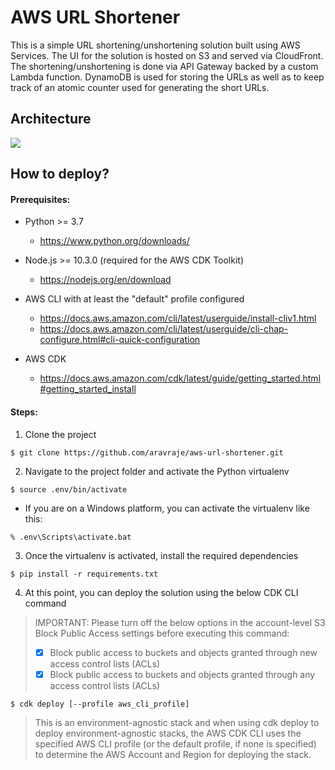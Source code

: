 
# AWS URL Shortener

This is a simple URL shortening/unshortening solution built using AWS Services. The UI for the solution is hosted on S3 and served via CloudFront. The shortening/unshortening is done via API Gateway backed by a custom Lambda function. DynamoDB is used for storing the URLs as well as to keep track of an atomic counter used for generating the short URLs.


## Architecture

<image src="images/architecture.jpeg">


## How to deploy?

#### Prerequisites:

* Python >= 3.7
  * https://www.python.org/downloads/

* Node.js >= 10.3.0 (required for the AWS CDK Toolkit)
  * https://nodejs.org/en/download

* AWS CLI with at least the "default" profile configured
  * https://docs.aws.amazon.com/cli/latest/userguide/install-cliv1.html
  * https://docs.aws.amazon.com/cli/latest/userguide/cli-chap-configure.html#cli-quick-configuration

* AWS CDK
  * https://docs.aws.amazon.com/cdk/latest/guide/getting_started.html#getting_started_install


#### Steps:

1. Clone the project

```
$ git clone https://github.com/aravraje/aws-url-shortener.git
```

2. Navigate to the project folder and activate the Python virtualenv

```
$ source .env/bin/activate
```

  - If you are on a Windows platform, you can activate the virtualenv like this:

```
% .env\Scripts\activate.bat
```

3. Once the virtualenv is activated, install the required dependencies

```
$ pip install -r requirements.txt
```

4. At this point, you can deploy the solution using the below CDK CLI command

> IMPORTANT: Please turn off the below options in the account-level S3 Block Public Access settings before executing this command:
> - [x] Block public access to buckets and objects granted through new access control lists (ACLs)
> - [x] Block public access to buckets and objects granted through any access control lists (ACLs)

```
$ cdk deploy [--profile aws_cli_profile]
```
> This is an environment-agnostic stack and when using cdk deploy to deploy environment-agnostic stacks, the AWS CDK CLI uses the specified AWS CLI profile (or the default profile, if none is specified) to determine the AWS Account and Region for deploying the stack.
